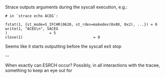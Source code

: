 Strace outputs arguments during the syscall execution, e.g.:

```
# in `strace echo ACEG`:

fstat(1, {st_mode=S_IFCHR|0620, st_rdev=makedev(0x88, 0x2), ...}) = 0
write(1, "ACEG\n", 5ACEG
)                   = 5
close(1)                                = 0
```

Seems like it starts outputting before the syscall exit stop

--

When exactly can ESRCH occur? Possibly, in all interactions with the tracee, something to keep an eye out for
